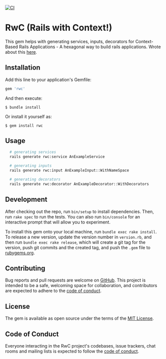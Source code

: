 [![CI](https://github.com/Hasstrup/rwc/actions/workflows/ci.yml/badge.svg?branch=main)](https://github.com/Hasstrup/rwc/actions/workflows/ci.yml)

# RwC (Rails with Context!)

This gem helps with generating services, inputs, decorators for Context-Based Rails Applications - A hexagonal way to build rails applications. Wrote about this [here](https://medium.com/@HasstrupEzekiel/context-based-programming-in-rails-0ce951a59c36). 


## Installation

Add this line to your application's Gemfile:

```ruby
gem 'rwc'
```

And then execute:

    $ bundle install

Or install it yourself as:

    $ gem install rwc

## Usage

```bash
  # generating services
  rails generate rwc:service AnExampleService

  # generating inputs
  rails generate rwc:input AnExampleInput::WithNameSpace

  # generating decorators
  rails generate rwc:decorator AnExampleDecorator::WithDecorators
```

## Development

After checking out the repo, run `bin/setup` to install dependencies. Then, run `rake spec` to run the tests. You can also run `bin/console` for an interactive prompt that will allow you to experiment.

To install this gem onto your local machine, run `bundle exec rake install`. To release a new version, update the version number in `version.rb`, and then run `bundle exec rake release`, which will create a git tag for the version, push git commits and the created tag, and push the `.gem` file to [rubygems.org](https://rubygems.org).

## Contributing

Bug reports and pull requests are welcome on [GitHub](https://github.com/hasstrup/rwc). This project is intended to be a safe, welcoming space for collaboration, and contributors are expected to adhere to the [code of conduct](CODE_OF_CONDUCT.md).

## License

The gem is available as open source under the terms of the [MIT License](https://opensource.org/licenses/MIT).

## Code of Conduct

Everyone interacting in the RwC project's codebases, issue trackers, chat rooms and mailing lists is expected to follow the [code of conduct](CODE_OF_CONDUCT.md).


